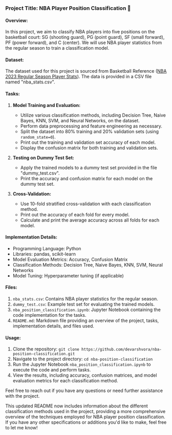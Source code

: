 ### Project Title: NBA Player Position Classification 🏀

#### Overview:
In this project, we aim to classify NBA players into five positions on the basketball court: SG (shooting guard), PG (point guard), SF (small forward), PF (power forward), and C (center). We will use NBA player statistics from the regular season to train a classification model.

#### Dataset:
The dataset used for this project is sourced from Basketball Reference ([NBA 2023 Regular Season Player Stats](https://www.basketball-reference.com/leagues/NBA_2023_per_game.html)). The data is provided in a CSV file named "nba_stats.csv".

#### Tasks:
1. **Model Training and Evaluation:**
    - Utilize various classification methods, including Decision Tree, Naive Bayes, KNN, SVM, and Neural Networks, on the dataset.
    - Perform data preprocessing and feature engineering as necessary.
    - Split the dataset into 80% training and 20% validation sets (using `random_state=0`).
    - Print out the training and validation set accuracy of each model.
    - Display the confusion matrix for both training and validation sets.

2. **Testing on Dummy Test Set:**
    - Apply the trained models to a dummy test set provided in the file "dummy_test.csv".
    - Print the accuracy and confusion matrix for each model on the dummy test set.

3. **Cross-Validation:**
    - Use 10-fold stratified cross-validation with each classification method.
    - Print out the accuracy of each fold for every model.
    - Calculate and print the average accuracy across all folds for each model.

#### Implementation Details:
- Programming Language: Python
- Libraries: pandas, scikit-learn
- Model Evaluation Metrics: Accuracy, Confusion Matrix
- Classification Methods: Decision Tree, Naive Bayes, KNN, SVM, Neural Networks
- Model Tuning: Hyperparameter tuning (if applicable)

#### Files:
1. `nba_stats.csv`: Contains NBA player statistics for the regular season.
2. `dummy_test.csv`: Example test set for evaluating the trained models.
3. `nba_position_classification.ipynb`: Jupyter Notebook containing the code implementation for the tasks.
4. `README.md`: Markdown file providing an overview of the project, tasks, implementation details, and files used.

#### Usage:
1. Clone the repository: `git clone https://github.com/devarshvora/nba-position-classification.git`
2. Navigate to the project directory: `cd nba-position-classification`
3. Run the Jupyter Notebook `nba_position_classification.ipynb` to execute the code and perform tasks.
4. View the results, including accuracy, confusion matrices, and model evaluation metrics for each classification method.

Feel free to reach out if you have any questions or need further assistance with the project.

This updated README now includes information about the different classification methods used in the project, providing a more comprehensive overview of the techniques employed for NBA player position classification. If you have any other specifications or additions you'd like to make, feel free to let me know!
